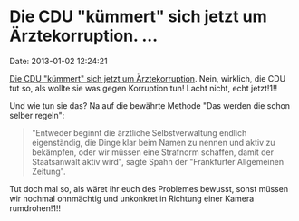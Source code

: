 Die CDU \"kümmert\" sich jetzt um Ärztekorruption. \...
=======================================================

Date: 2013-01-02 12:24:21

[Die CDU \"kümmert\" sich jetzt um
Ärztekorruption](http://ml.spiegel.de/article.do?id=875326). Nein,
wirklich, die CDU tut so, als wollte sie was gegen Korruption tun! Lacht
nicht, echt jetzt!1!!

Und wie tun sie das? Na auf die bewährte Methode \"Das werden die schon
selber regeln\":

> \"Entweder beginnt die ärztliche Selbstverwaltung endlich
> eigenständig, die Dinge klar beim Namen zu nennen und aktiv zu
> bekämpfen, oder wir müssen eine Strafnorm schaffen, damit der
> Staatsanwalt aktiv wird\", sagte Spahn der \"Frankfurter Allgemeinen
> Zeitung\".

Tut doch mal so, als wäret ihr euch des Problemes bewusst, sonst müssen
wir nochmal ohnmächtig und unkonkret in Richtung einer Kamera
rumdrohen!1!!
